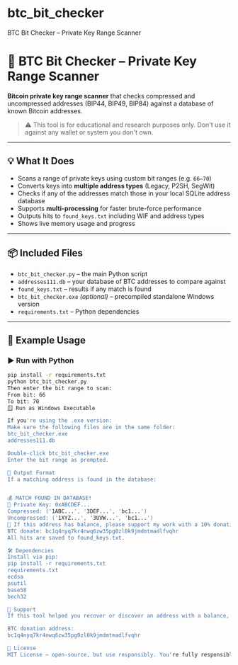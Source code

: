 # btc_bit_checker
BTC Bit Checker – Private Key Range Scanner
# 🧠 BTC Bit Checker – Private Key Range Scanner

**Bitcoin private key range scanner** that checks compressed and uncompressed addresses (BIP44, BIP49, BIP84) against a database of known Bitcoin addresses.

> ⚠️ This tool is for educational and research purposes only. Don't use it against any wallet or system you don't own.

---

## 💡 What It Does

- Scans a range of private keys using custom bit ranges (e.g. `66–70`)
- Converts keys into **multiple address types** (Legacy, P2SH, SegWit)
- Checks if any of the addresses match those in your local SQLite address database
- Supports **multi-processing** for faster brute-force performance
- Outputs hits to `found_keys.txt` including WIF and address types
- Shows live memory usage and progress

---

## 📦 Included Files

- `btc_bit_checker.py` – the main Python script
- `addresses111.db` – your database of BTC addresses to compare against
- `found_keys.txt` – results if any match is found
- `btc_bit_checker.exe` *(optional)* – precompiled standalone Windows version
- `requirements.txt` – Python dependencies

---

## 🧪 Example Usage

### ▶️ Run with Python

```bash
pip install -r requirements.txt
python btc_bit_checker.py
Then enter the bit range to scan:
From bit: 66
To bit: 70
🪟 Run as Windows Executable

If you're using the .exe version:
Make sure the following files are in the same folder:
btc_bit_checker.exe
addresses111.db

Double-click btc_bit_checker.exe
Enter the bit range as prompted.

🧾 Output Format
If a matching address is found in the database:


💰 MATCH FOUND IN DATABASE!
🔑 Private Key: 0xABCDEF...
Compressed: ('1ABC...', '3DEF...', 'bc1...')
Uncompressed: ('1XYZ...', '3UVW...', 'bc1...')
🎁 If this address has balance, please support my work with a 10% donation!
BTC donate: bc1q4nyq7kr4nwq6zw35pg0zl0k9jmdmtmadlfvqhr
All hits are saved to found_keys.txt.

🛠 Dependencies
Install via pip:
pip install -r requirements.txt
requirements.txt
ecdsa
psutil
base58
bech32

🙏 Support
If this tool helped you recover or discover an address with a balance, consider donating to support continued development:

BTC donation address:
bc1q4nyq7kr4nwq6zw35pg0zl0k9jmdmtmadlfvqhr

📝 License
MIT License – open-source, but use responsibly. You're fully responsible for how you use this tool.
